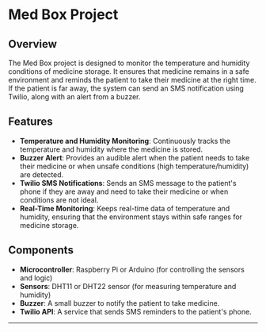 # Med Box Project

## Overview
The Med Box project is designed to monitor the temperature and humidity conditions of medicine storage. It ensures that medicine remains in a safe environment and reminds the patient to take their medicine at the right time. If the patient is far away, the system can send an SMS notification using Twilio, along with an alert from a buzzer.

## Features
- **Temperature and Humidity Monitoring**: Continuously tracks the temperature and humidity where the medicine is stored.
- **Buzzer Alert**: Provides an audible alert when the patient needs to take their medicine or when unsafe conditions (high temperature/humidity) are detected.
- **Twilio SMS Notifications**: Sends an SMS message to the patient's phone if they are away and need to take their medicine or when conditions are not ideal.
- **Real-Time Monitoring**: Keeps real-time data of temperature and humidity, ensuring that the environment stays within safe ranges for medicine storage.

## Components
- **Microcontroller**: Raspberry Pi or Arduino (for controlling the sensors and logic)
- **Sensors**: DHT11 or DHT22 sensor (for measuring temperature and humidity)
- **Buzzer**: A small buzzer to notify the patient to take medicine.
- **Twilio API**: A service that sends SMS reminders to the patient's phone.
  
---
